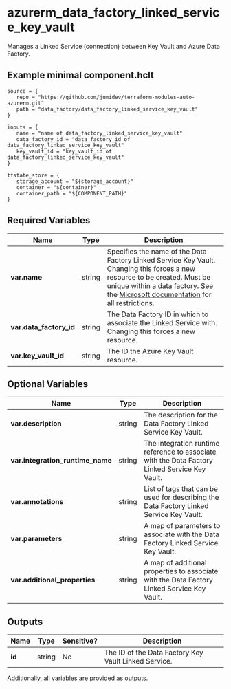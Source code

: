 # azurerm_data_factory_linked_service_key_vault

Manages a Linked Service (connection) between Key Vault and Azure Data Factory.

## Example minimal component.hclt

```hcl
source = {
   repo = "https://github.com/jumidev/terraform-modules-auto-azurerm.git" 
   path = "data_factory/data_factory_linked_service_key_vault" 
}

inputs = {
   name = "name of data_factory_linked_service_key_vault" 
   data_factory_id = "data_factory_id of data_factory_linked_service_key_vault" 
   key_vault_id = "key_vault_id of data_factory_linked_service_key_vault" 
}

tfstate_store = {
   storage_account = "${storage_account}" 
   container = "${container}" 
   container_path = "${COMPONENT_PATH}" 
}

```

## Required Variables

| Name | Type |  Description |
| ---- | --------- |  ----------- |
| **var.name** | string |  Specifies the name of the Data Factory Linked Service Key Vault. Changing this forces a new resource to be created. Must be unique within a data factory. See the [Microsoft documentation](https://docs.microsoft.com/azure/data-factory/naming-rules) for all restrictions. | 
| **var.data_factory_id** | string |  The Data Factory ID in which to associate the Linked Service with. Changing this forces a new resource. | 
| **var.key_vault_id** | string |  The ID the Azure Key Vault resource. | 

## Optional Variables

| Name | Type |  Description |
| ---- | --------- |  ----------- |
| **var.description** | string |  The description for the Data Factory Linked Service Key Vault. | 
| **var.integration_runtime_name** | string |  The integration runtime reference to associate with the Data Factory Linked Service Key Vault. | 
| **var.annotations** | string |  List of tags that can be used for describing the Data Factory Linked Service Key Vault. | 
| **var.parameters** | string |  A map of parameters to associate with the Data Factory Linked Service Key Vault. | 
| **var.additional_properties** | string |  A map of additional properties to associate with the Data Factory Linked Service Key Vault. | 



## Outputs

| Name | Type | Sensitive? | Description |
| ---- | ---- | --------- | --------- |
| **id** | string | No  | The ID of the Data Factory Key Vault Linked Service. | 

Additionally, all variables are provided as outputs.
